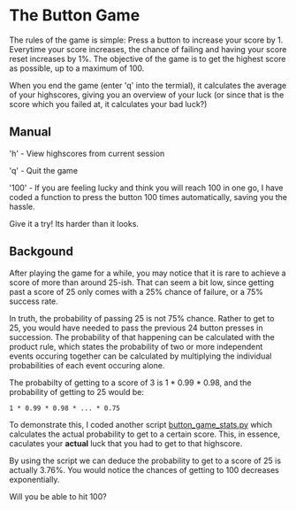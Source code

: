 # The Button Game
The rules of the game is simple: Press a button <enter> to increase your score by 1. Everytime your score increases, the chance of failing and having your score reset increases by 1%. The objective of the game is to get the highest score as possible, up to a maximum of 100. 

When you end the game (enter 'q' into the termial), it calculates the average of your highscores, giving you an overview of your luck (or since that is the score which you failed at,  it calculates your bad luck?)

## Manual
'h' - View highscores from current session

'q' - Quit the game

'100' - If you are feeling lucky and think you will reach 100 in one go, I have coded a function to press the button 100 times automatically, saving you the hassle. 

Give it a try! Its harder than it looks.


## Backgound
After playing the game for a while, you may notice that it is rare to achieve a score of more than around 25-ish. That can seem a bit low, since getting past a score of 25 only comes with a 25% chance of failure, or a 75% success rate.

In truth, the probability of passing 25 is not 75% chance. Rather to get to 25, you would have needed to pass the previous 24 button presses in succession. The probability of that happening can be calculated with the product rule, which states the probability of two or more independent events occuring together can be calculated by multiplying the individual probabilities of each event occuring alone.

The probabilty of getting to a score of 3 is 1 * 0.99 * 0.98, and the probability of getting to 25 would be: 

`1 * 0.99 * 0.98 * ... * 0.75`

To demonstrate this, I coded another script [button_game_stats.py](button_game_stats.py) which calculates the actual probability to get to a certain score. This, in essence, caculates your **actual** luck that you had to get to that highscore.

By using the script we can deduce the probability to get to a score of 25 is actually 3.76%. You would notice the chances of getting to 100 decreases exponentially.

Will you be able to hit 100?
